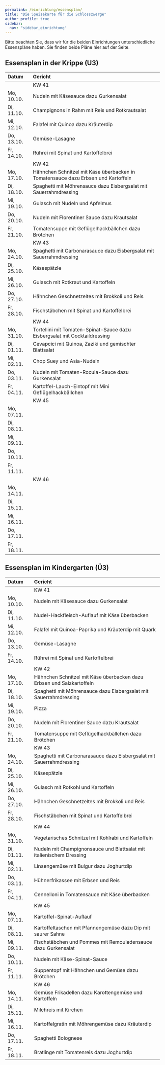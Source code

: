 ```yaml
---
permalink: /einrichtung/essensplan/
title: "Die Speisekarte für die Schlosszwerge"
author_profile: true
sidebar:
  nav: "sidebar_einrichtung"
---
```

Bitte beachten Sie, dass wir für die beiden Einrichtungen unterschiedliche Essenspläne haben. Sie finden beide Pläne hier auf der Seite.

## Essensplan in der Krippe (U3)

| Datum | Gericht |
| :--------- | :----------------------------------------------------------- |
|  | KW 41 |
| Mo, 10.10. | Nudeln mit Käsesauce dazu Gurkensalat |
| Di, 11.10. | Champignons in Rahm mit Reis und Rotkrautsalat |
| Mi, 12.10. | Falafel mit Quinoa dazu Kräuterdip |
| Do, 13.10. | Gemüse-Lasagne |
| Fr, 14.10. | Rührei mit Spinat und Kartoffelbrei |
|  | KW 42 |
| Mo, 17.10. | Hähnchen Schnitzel mit Käse überbacken in Tomatensauce dazu Erbsen und Kartoffeln |
| Di, 18.10. | Spaghetti mit Möhrensauce dazu Eisbergsalat mit Sauerrahmdressing |
| Mi, 19.10. | Gulasch mit Nudeln und Apfelmus | 
| Do, 20.10. | Nudeln mit Florentiner Sauce dazu Krautsalat |
| Fr, 21.10. | Tomatensuppe mit Geflügelhackbällchen dazu Brötchen |
|  | KW 43 |
| Mo, 24.10. | Spaghetti mit Carbonarasauce dazu Eisbergsalat mit Sauerrahmdressing |
| Di, 25.10. | Käsespätzle |
| Mi, 26.10. | Gulasch mit Rotkraut und Kartoffeln |
| Do, 27.10. | Hähnchen Geschnetzeltes mit Brokkoli und Reis |
| Fr, 28.10. | Fischstäbchen mit Spinat und Kartoffelbrei |
|  | KW 44 |
| Mo, 31.10. | Tortellini mit Tomaten-Spinat-Sauce dazu Eisbergsalat mit Cocktaildressing |
| Di, 01.11. | Cevapcici mit Quinoa, Zaziki und gemischter Blattsalat |
| Mi, 02.11. | Chop Suey und Asia-Nudeln |
| Do, 03.11. | Nudeln mit Tomaten-Rocula-Sauce dazu Gurkensalat |
| Fr, 04.11. | Kartoffel-Lauch-Eintopf mit Mini Geflügelhackbällchen |
|  | KW 45 |
| Mo, 07.11. |  |
| Di, 08.11. |  |
| Mi, 09.11. |  |
| Do, 10.11. |  |
| Fr, 11.11. |  |
|  | KW 46 |
| Mo, 14.11. |  |
| Di, 15.11. |  |
| Mi, 16.11. |  |
| Do, 17.11. |  |
| Fr, 18.11. |  |

## Essensplan im Kindergarten (Ü3)

| Datum | Gericht |
| :--------- | :----------------------------------------------------------- |
|  | KW 41 |
| Mo, 10.10. | Nudeln mit Käsesauce dazu Gurkensalat |
| Di, 11.10. | Nudel-Hackfleisch-Auflauf mit Käse überbacken |
| Mi, 12.10. | Falafel mit Quinoa-Paprika und Kräuterdip mit Quark |
| Do, 13.10. | Gemüse-Lasagne |
| Fr, 14.10. | Rührei mit Spinat und Kartoffelbrei |
|  | KW 42 |
| Mo, 17.10. | Hähnchen Schnitzel mit Käse überbacken dazu Erbsen und Salzkartoffeln |
| Di, 18.10. | Spaghetti mit Möhrensauce dazu Eisbergsalat mit Sauerrahmdressing |
| Mi, 19.10. | Pizza |
| Do, 20.10. | Nudeln mit Florentiner Sauce dazu Krautsalat |
| Fr, 21.10. | Tomatensuppe mit Geflügelhackbällchen dazu Brötchen |
|  | KW 43 |
| Mo, 24.10. | Spaghetti mit Carbonarasauce dazu Eisbergsalat mit Sauerrahmdressing |
| Di, 25.10. | Käsespätzle |
| Mi, 26.10. | Gulasch mit Rotkohl und Kartoffeln |
| Do, 27.10. | Hähnchen Geschnetzeltes mit Brokkoli und Reis |
| Fr, 28.10. | Fischstäbchen mit Spinat und Kartoffelbrei |
|  | KW 44 |
| Mo, 31.10. | Vegetarisches Schnitzel mit Kohlrabi und Kartoffeln |
| Di, 01.11. | Nudeln mit Champignonsauce und Blattsalat mit italienischem Dressing |
| Mi, 02.11. | Linsengemüse mit Bulgur dazu Joghurtdip |
| Do, 03.11. | Hühnerfrikassee mit Erbsen und Reis |
| Fr, 04.11. | Cennelloni in Tomatensauce mit Käse überbacken |
|  | KW 45 |
| Mo, 07.11. | Kartoffel-Spinat-Auflauf |
| Di, 08.11. | Kartoffeltaschen mit Pfannengemüse dazu Dip mit saurer Sahne |
| Mi, 09.11. | Fischstäbchen und Pommes mit Remouladensauce dazu Gurkensalat |
| Do, 10.11. | Nudeln mit Käse-Spinat-Sauce |
| Fr, 11.11. | Suppentopf mit Hähnchen und Gemüse dazu Brötchen |
|  | KW 46 |
| Mo, 14.11. | Gemüse Frikadellen dazu Karottengemüse und Kartoffeln |
| Di, 15.11. | Milchreis mit Kirchen|
| Mi, 16.11. | Kartoffelgratin mit Möhrengemüse dazu Kräuterdip |
| Do, 17.11. | Spaghetti Bolognese |
| Fr, 18.11. | Bratlinge mit Tomatenreis dazu Joghurtdip |
